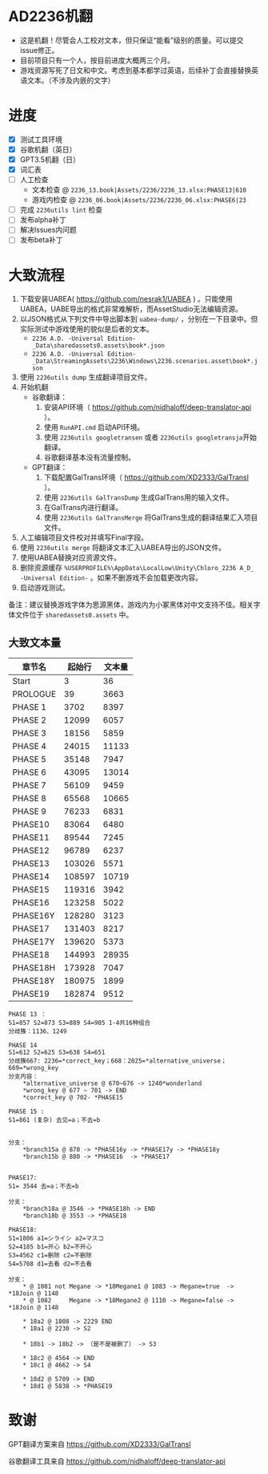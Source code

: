 # AD2236机翻

* 这是机翻！尽管会人工校对文本，但只保证“能看”级别的质量。可以提交issue修正。
* 目前项目只有一个人，按目前进度大概两三个月。
* 游戏资源写死了日文和中文。考虑到基本都学过英语，后续补丁会直接替换英语文本。（不涉及内嵌的文字）

# 进度
- [x] 测试工具环境
- [x] 谷歌机翻（英日）
- [x] GPT3.5机翻（日）
- [x] 词汇表
- [ ] 人工检查
    * 文本检查 @ ```2236_13.book|Assets/2236/2236_13.xlsx:PHASE13|610```
    * 游戏内检查 @ ```2236_06.book|Assets/2236/2236_06.xlsx:PHASE6|23```
- [ ] 完成 `2236utils lint` 检查
- [ ] 发布alpha补丁
- [ ] 解决Issues内问题
- [ ] 发布beta补丁

# 大致流程
1. 下载安装UABEA( https://github.com/nesrak1/UABEA ) 。只能使用UABEA，UABE导出的格式非常难解析，而AssetStudio无法编辑资源。
2. 以JSON格式从下列文件中导出脚本到 `uabea-dump/` ，分别在一下目录中。但实际测试中游戏使用的貌似是后者的文本。
    * ```2236 A.D. -Universal Edition-_Data\sharedassets0.assets\book*.json```
    * ```2236 A.D. -Universal Edition-_Data\StreamingAssets\2236\Windows\2236.scenarios.asset\book*.json```
3. 使用 `2236utils dump` 生成翻译项目文件。
4. 开始机翻
    * 谷歌翻译：
        1. 安装API环境（ https://github.com/nidhaloff/deep-translator-api ）。
        2. 使用 `RunAPI.cmd` 启动API环境。
        3. 使用 `2236utils googletransen` 或者 `2236utils googletransja`开始翻译。
        4. 谷歌翻译基本没有流量控制。
    * GPT翻译：
        1. 下载配置GalTrans环境（ https://github.com/XD2333/GalTransl ）。
        2. 使用 `2236utils GalTransDump` 生成GalTrans用的输入文件。
        3. 在GalTrans内进行翻译。
        4. 使用 `2236utils GalTransMerge` 将GalTrans生成的翻译结果汇入项目文件。
5. 人工编辑项目文件校对并填写Final字段。
6. 使用 `2236utils merge` 将翻译文本汇入UABEA导出的JSON文件。
7. 使用UABEA替换对应资源文件。
8. 删除资源缓存 `%USERPROFILE%\AppData\LocalLow\Unity\Chloro_2236 A_D_ -Universal Edition-` 。如果不删游戏不会加载更改内容。
9. 启动游戏测试。

备注：建议替换游戏字体为思源黑体，游戏内为小冢黑体对中文支持不佳。相关字体文件位于 `sharedassets0.assets` 中。

## 大致文本量

| 章节名   | 起始行 | 文本量 |
| -------- | ------ | ------ |
| Start    | 3      | 36     |
| PROLOGUE | 39     | 3663   |
| PHASE 1  | 3702   | 8397   |
| PHASE 2  | 12099  | 6057   |
| PHASE 3  | 18156  | 5859   |
| PHASE 4  | 24015  | 11133  |
| PHASE 5  | 35148  | 7947   |
| PHASE 6  | 43095  | 13014  |
| PHASE 7  | 56109  | 9459   |
| PHASE 8  | 65568  | 10665  |
| PHASE 9  | 76233  | 6831   |
| PHASE10  | 83064  | 6480   |
| PHASE11  | 89544  | 7245   |
| PHASE12  | 96789  | 6237   |
| PHASE13  | 103026 | 5571   |
| PHASE14  | 108597 | 10719  | 
| PHASE15  | 119316 | 3942   |
| PHASE16  | 123258 | 5022   |
| PHASE16Y | 128280 | 3123   |
| PHASE17  | 131403 | 8217   |
| PHASE17Y | 139620 | 5373   |
| PHASE18  | 144993 | 28935  |
| PHASE18H | 173928 | 7047   |
| PHASE18Y | 180975 | 1899   |
| PHASE19  | 182874 | 9512   |

```
PHASE 13 ：
S1=857 S2=873 S3=889 S4=905 1-4共16种组合
分歧簇：1136、1249

PHASE 14 
S1=612 S2=625 S3=638 S4=651
分歧簇667: 2236=*correct_key；668：2025=*alternative_universe；669=*wrong_key
分支内容：
    *alternative_universe @ 670~676 -> 1240*wonderland
    *wrong_key @ 677 ~ 701 -> END
    *correct_key @ 702- *PHASE15
    
PHASE 15 :
S1=861 (复杂) 去见=a；不去=b


分支：
    *branch15a @ 870 -> *PHASE16y -> *PHASE17y -> *PHASE18y
    *branch15b @ 880 -> *PHASE16  -> *PHASE17


PHASE17:
S1= 3544 去=a；不去=b

分支：
    *branch18a @ 3546 -> *PHASE18h -> END
    *branch18b @ 3553 -> *PHASE18
   
PHASE18:
S1=1806 a1=シライシ a2=マスコ
S2=4185 b1=开心 b2=不开心
S3=4562 c1=删除 c2=不删除
S4=5708 d1=去看 d2=不去看

分支：
    * @ 1081 not Megane -> *18Megane1 @ 1083 -> Megane=true  -> *18Join @ 1148
    * @ 1082     Megane -> *18Megane2 @ 1110 -> Megane=false -> *18Join @ 1148
    
    * 18a2 @ 1808 -> 2229 END
    * 18a1 @ 2230 -> S2
    
    * 18b1 -> 18b2 -> （是不是被删了） -> S3
    
    * 18c2 @ 4564 -> END
    * 18c1 @ 4662 -> S4
    
    * 18d2 @ 5709 -> END
    * 18d1 @ 5838 -> *PHASE19
```
# 致谢

GPT翻译方案来自 https://github.com/XD2333/GalTransl

谷歌翻译工具来自 https://github.com/nidhaloff/deep-translator-api